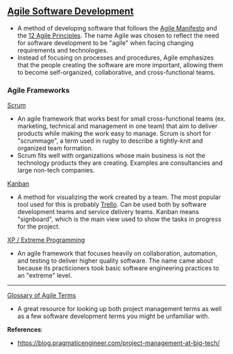 ## [Agile Software Development](https://www.agilealliance.org/agile101/)
* A method of developing software that follows the [Agile Manifesto](https://www.agilealliance.org/agile101/the-agile-manifesto/) and the [12 Agile Principles](https://agilemanifesto.org/principles.html). The name Agile was chosen to reflect the need for software development to be "agile" when facing changing requirements and technologies.
* Instead of focusing on processes and procedures, Agile emphasizes that the people creating the software are more important, allowing them to become self-organized, collaborative, and cross-functional teams.

### Agile Frameworks
[Scrum](https://www.agilealliance.org/glossary/scrum/)
* An agile framework that works best for small cross-functional teams (ex. marketing, technical and management in one team) that aim to deliver products while making the work easy to manage. Scrum is short for "scrummage", a term used in rugby to describe a tightly-knit and organized team formation.  
* Scrum fits well with organizations whose main business is not the technology products they are creating. Examples are consultancies and large non-tech companies.

[Kanban](https://www.agilealliance.org/glossary/kanban/)
* A method for visualizing the work created by a team. The most popular tool used for this is probably [Trello](https://trello.com/). Can be used both by software development teams and service delivery teams. Kanban means "signboard", which is the main view used to show the tasks in progress for the project. 

[XP / Extreme Programming](https://www.agilealliance.org/glossary/xp/)
* An agile framework that focuses heavily on collaboration, automation, and testing to deliver higher quality software. The name came about because its practicioners took basic software engineering practices to an "extreme" level.


----

[Glossary of Agile Terms](https://www.agilealliance.org/agile101/agile-glossary/)
* A great resource for looking up both project management terms as well as a few software development terms you might be unfamiliar with.

**References**:  
- https://blog.pragmaticengineer.com/project-management-at-big-tech/  